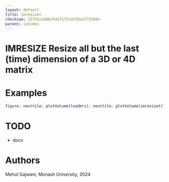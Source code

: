 ```yaml
---
layout: default
title: imresizet
checksum: 32755ceb06a54e7175cdc59aef75268e
parent: volumes
---
```



 
# IMRESIZE Resize all but the last (time) dimension of a 3D or 4D matrix
 
# Examples
```matlab
figure; nexttile; plotVolume(loadmri); nexttile; plotVolume(imresizet(loadmri, 2));
```
 
# TODO
-  docs 
 
# Authors

Mehul Gajwani, Monash University, 2024

